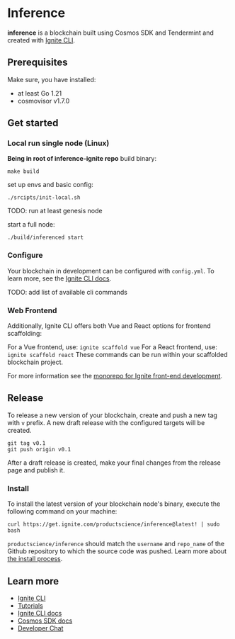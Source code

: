 # Inference
**inference** is a blockchain built using Cosmos SDK and Tendermint and created with [Ignite CLI](https://ignite.com/cli).

## Prerequisites
Make sure, you have installed:
- at least Go 1.21
- cosmovisor v1.7.0

## Get started
### Local run single node (Linux)
**Being in root of inference-ignite repo**
build binary:
```shell
make build
```

set up envs and basic config:
```shell
./srcipts/init-local.sh
```

TODO: run at least genesis node

start a full node:
```shell
./build/inferenced start
```

### Configure
Your blockchain in development can be configured with `config.yml`. To learn more, see the [Ignite CLI docs](https://docs.ignite.com).

TODO: add list of available cli commands
### Web Frontend

Additionally, Ignite CLI offers both Vue and React options for frontend scaffolding:

For a Vue frontend, use: `ignite scaffold vue`
For a React frontend, use: `ignite scaffold react`
These commands can be run within your scaffolded blockchain project. 


For more information see the [monorepo for Ignite front-end development](https://github.com/ignite/web).

## Release
To release a new version of your blockchain, create and push a new tag with `v` prefix. A new draft release with the configured targets will be created.

```
git tag v0.1
git push origin v0.1
```

After a draft release is created, make your final changes from the release page and publish it.

### Install
To install the latest version of your blockchain node's binary, execute the following command on your machine:

```
curl https://get.ignite.com/productscience/inference@latest! | sudo bash
```
`productscience/inference` should match the `username` and `repo_name` of the Github repository to which the source code was pushed. Learn more about [the install process](https://github.com/allinbits/starport-installer).

## Learn more

- [Ignite CLI](https://ignite.com/cli)
- [Tutorials](https://docs.ignite.com/guide)
- [Ignite CLI docs](https://docs.ignite.com)
- [Cosmos SDK docs](https://docs.cosmos.network)
- [Developer Chat](https://discord.gg/ignite)
